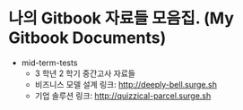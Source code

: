 # 나의 Gitbook 자료들 모음집. (My Gitbook Documents)

- mid-term-tests
  - 3 학년 2 학기 중간고사 자료들
  - 비즈니스 모델 설계 링크: http://deeply-bell.surge.sh
  - 기업 솔루션 링크: http://quizzical-parcel.surge.sh
